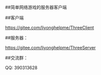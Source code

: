 ##简单网络游戏的服务器客户端


##客户端

https://gitee.com/liyonghelpme/ThreeClient


##服务器：

https://gitee.com/liyonghelpme/ThreeServer


##交流群：

QQ: 390313628